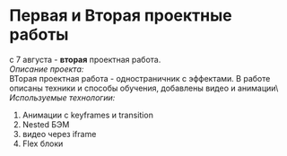 # Первая и Вторая проектные работы
с 7 августа - **вторая** проектная работа.\
_Описание проекта:_\
ВТорая проектная работа - одностраничник с эффектами. В работе описаны техники и способы обучения, добавлены видео и анимации\\
_Используемые технологии:_
1. Анимации с keyframes и transition
2. Nested БЭМ
3. видео через iframe
4. Flex блоки
